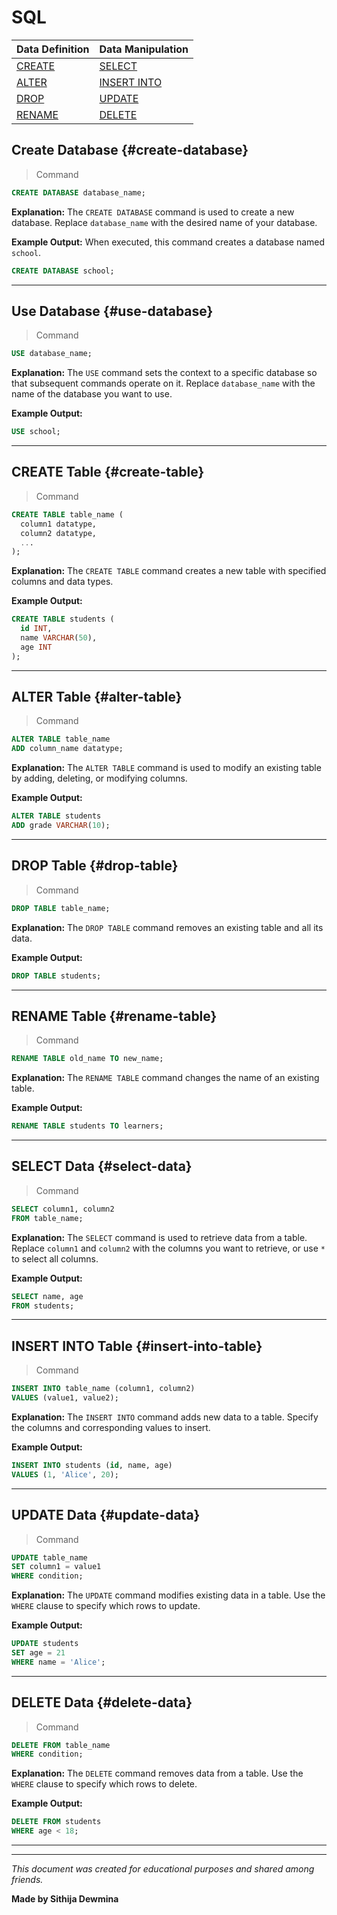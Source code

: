 # **SQL**

| **Data Definition** | **Data Manipulation** |
| ------------------- | --------------------- |
| [CREATE](#create-database)              | [SELECT](#select-data)                |
| [ALTER](#alter-table)               | [INSERT INTO](#insert-into-table)           |
| [DROP](#drop-table)                | [UPDATE](#update-data)                |
| [RENAME](#rename-table)              | [DELETE](#delete-data)                |

## Create Database {#create-database}

> Command

```sql
CREATE DATABASE database_name;
```

**Explanation:**
The `CREATE DATABASE` command is used to create a new database. Replace `database_name` with the desired name of your database.

**Example Output:**
When executed, this command creates a database named `school`.

```sql
CREATE DATABASE school;
```

---

## Use Database {#use-database}

> Command

```sql
USE database_name;
```

**Explanation:**
The `USE` command sets the context to a specific database so that subsequent commands operate on it. Replace `database_name` with the name of the database you want to use.

**Example Output:**

```sql
USE school;
```

---

## CREATE Table {#create-table}

> Command

```sql
CREATE TABLE table_name (
  column1 datatype,
  column2 datatype,
  ...
);
```

**Explanation:**
The `CREATE TABLE` command creates a new table with specified columns and data types.

**Example Output:**

```sql
CREATE TABLE students (
  id INT,
  name VARCHAR(50),
  age INT
);
```

---

## ALTER Table {#alter-table}

> Command

```sql
ALTER TABLE table_name
ADD column_name datatype;
```

**Explanation:**
The `ALTER TABLE` command is used to modify an existing table by adding, deleting, or modifying columns.

**Example Output:**

```sql
ALTER TABLE students
ADD grade VARCHAR(10);
```

---

## DROP Table {#drop-table}

> Command

```sql
DROP TABLE table_name;
```

**Explanation:**
The `DROP TABLE` command removes an existing table and all its data.

**Example Output:**

```sql
DROP TABLE students;
```

---

## RENAME Table {#rename-table}

> Command

```sql
RENAME TABLE old_name TO new_name;
```

**Explanation:**
The `RENAME TABLE` command changes the name of an existing table.

**Example Output:**

```sql
RENAME TABLE students TO learners;
```

---

## SELECT Data {#select-data}

> Command

```sql
SELECT column1, column2
FROM table_name;
```

**Explanation:**
The `SELECT` command is used to retrieve data from a table. Replace `column1` and `column2` with the columns you want to retrieve, or use `*` to select all columns.

**Example Output:**

```sql
SELECT name, age
FROM students;
```

---

## INSERT INTO Table {#insert-into-table}

> Command

```sql
INSERT INTO table_name (column1, column2)
VALUES (value1, value2);
```

**Explanation:**
The `INSERT INTO` command adds new data to a table. Specify the columns and corresponding values to insert.

**Example Output:**

```sql
INSERT INTO students (id, name, age)
VALUES (1, 'Alice', 20);
```

---

## UPDATE Data {#update-data}

> Command

```sql
UPDATE table_name
SET column1 = value1
WHERE condition;
```

**Explanation:**
The `UPDATE` command modifies existing data in a table. Use the `WHERE` clause to specify which rows to update.

**Example Output:**

```sql
UPDATE students
SET age = 21
WHERE name = 'Alice';
```

---

## DELETE Data {#delete-data}

> Command

```sql
DELETE FROM table_name
WHERE condition;
```

**Explanation:**
The `DELETE` command removes data from a table. Use the `WHERE` clause to specify which rows to delete.

**Example Output:**

```sql
DELETE FROM students
WHERE age < 18;
```

---

---

*This document was created for educational purposes and shared among friends.*

**Made by Sithija Dewmina**
